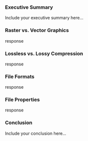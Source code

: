 ### Executive Summary 
Include your executive summary here...

### Raster vs. Vector Graphics
response

### Lossless vs. Lossy Compression
response

### File Formats
response

### File Properties
response

### Conclusion
Include your conclusion here...
